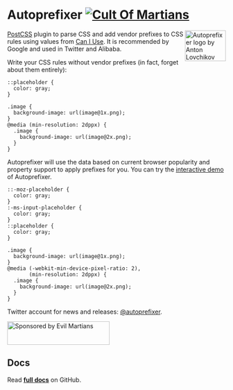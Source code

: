 <h1 id="autoprefixer-%21cult-of-martianscult-imgcult">Autoprefixer <a href="http://cultofmartians.com/tasks/autoprefixer-grid.html"><img src="http://cultofmartians.com/assets/badges/badge.svg" alt="Cult Of Martians" /></a></h1>

<p><img align="right" width="94" height="71"
     src="http://postcss.github.io/autoprefixer/logo.svg"
     title="Autoprefixer logo by Anton Lovchikov"></p>

<p><a href="https://github.com/postcss/postcss">PostCSS</a> plugin to parse CSS and add vendor prefixes to CSS rules using values
from <a href="https://caniuse.com/">Can I Use</a>. It is recommended by Google and used in Twitter and Alibaba.</p>

<p>Write your CSS rules without vendor prefixes (in fact, forget about them
entirely):</p>

<pre><code class="css">::placeholder {
  color: gray;
}

.image {
  background-image: url(image@1x.png);
}
@media (min-resolution: 2dppx) {
  .image {
    background-image: url(image@2x.png);
  }
}
</code></pre>

<p>Autoprefixer will use the data based on current browser popularity and property
support to apply prefixes for you. You can try the <a href="https://autoprefixer.github.io/">interactive demo</a>
of Autoprefixer.</p>

<pre><code class="css">::-moz-placeholder {
  color: gray;
}
:-ms-input-placeholder {
  color: gray;
}
::placeholder {
  color: gray;
}

.image {
  background-image: url(image@1x.png);
}
@media (-webkit-min-device-pixel-ratio: 2),
       (min-resolution: 2dppx) {
  .image {
    background-image: url(image@2x.png);
  }
}
</code></pre>

<p>Twitter account for news and releases: <a href="https://twitter.com/autoprefixer">@autoprefixer</a>.</p>

<p><a href="https://evilmartians.com/?utm_source=autoprefixer">
<img src="https://evilmartians.com/badges/sponsored-by-evil-martians.svg" alt="Sponsored by Evil Martians" width="236" height="54">
</a></p>

<h2 id="docs">Docs</h2>

<p>Read <strong><a href="https://github.com/postcss/autoprefixer#readme">full docs</a></strong> on GitHub.</p>

